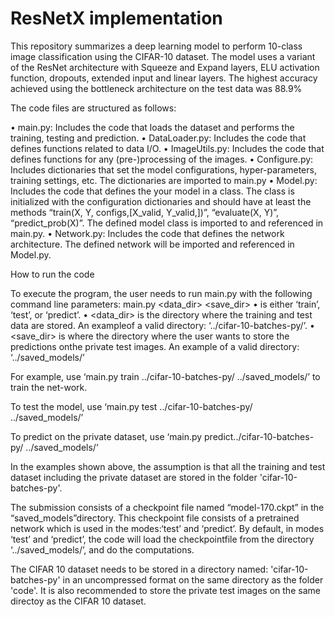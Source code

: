 # ResNetX implementation

This repository summarizes a deep learning model to perform 10-class image classification using the CIFAR-10 dataset. The model uses a variant of the ResNet architecture with Squeeze and Expand layers, ELU activation function, dropouts, extended input and linear layers. The highest accuracy achieved using the bottleneck architecture on the test data was 88.9%

The code files are structured as follows:

• main.py: Includes the code that loads the dataset and performs the training, testing
and prediction.
• DataLoader.py: Includes the code that defines functions related to data I/O.
• ImageUtils.py: Includes the code that defines functions for any (pre-)processing of the images.
• Configure.py: Includes dictionaries that set the model configurations, hyper-parameters, training settings, etc. The dictionaries are imported to main.py
• Model.py: Includes the code that defines the your model in a class. The class is initialized with the configuration dictionaries and should have at least the methods “train(X, Y, configs,[X_valid, Y_valid,])”, “evaluate(X, Y)”, “predict_prob(X)”. The defined model class is imported to and referenced in main.py.
• Network.py: Includes the code that defines the network architecture. The defined
network will be imported and referenced in Model.py.

How to run the code

To execute the program, the user needs to run main.py with the following command line parameters: main.py <mode> <data_dir> <save_dir>
• <mode> is either ‘train’, ‘test’, or ‘predict’.
• <data_dir> is the directory where the training and test data are stored. An exampleof a valid directory: ‘../cifar-10-batches-py/’. 
• <save_dir> is where the directory where the user wants to store the predictions onthe private test images. An example of a valid directory: ‘../saved_models/’

For example, use ‘main.py train ../cifar-10-batches-py/ ../saved_models/’ to train the net-work.

To test the model, use ‘main.py test ../cifar-10-batches-py/ ../saved_models/’

To predict on the private dataset, use ‘main.py predict../cifar-10-batches-py/ ../saved_models/’

In the examples shown above, the assumption is that all the training and test dataset including the private dataset are stored in the folder  'cifar-10-batches-py'.

The submission consists of a checkpoint file named “model-170.ckpt” in the “saved_models”directory.
This checkpoint file consists of a pretrained network which is used in the modes:‘test’ and ‘predict’. 
By default, in modes ‘test’ and ‘predict’, the code will load the checkpointfile from the directory ‘../saved_models/’, and do the computations.

The CIFAR 10 dataset needs to be stored in a directory named: 'cifar-10-batches-py' in an uncompressed format on the same directory as the folder 'code'.
It is also recommended to store the private test images on the same directoy as the CIFAR 10 dataset.
